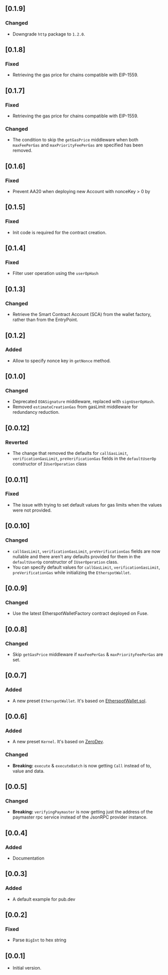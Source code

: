 ## [0.1.9]

### Changed
- Downgrade `http` package to `1.2.0`.

## [0.1.8]

### Fixed
- Retrieving the gas price for chains compatible with EIP-1559.

## [0.1.7]

### Fixed
- Retrieving the gas price for chains compatible with EIP-1559.

### Changed
- The condition to skip the `getGasPrice` middleware when both `maxFeePerGas` and `maxPriorityFeePerGas` are specified has been removed.

## [0.1.6]

### Fixed
- Prevent AA20 when deploying new Account with nonceKey > 0 by

## [0.1.5]

### Fixed
- Init code is required for the contract creation.

## [0.1.4]

### Fixed
- Filter user operation using the `userOpHash`

## [0.1.3]

### Changed
- Retrieve the Smart Contract Account (SCA) from the wallet factory, rather than from the EntryPoint.

## [0.1.2]

### Added
- Allow to specify nonce key in `getNonce` method.

## [0.1.0]

### Changed
- Deprecated `EOASignature` middleware, replaced with `signUserOpHash`.
- Removed `estimateCreationGas` from gasLimit middleware for redundancy reduction.

## [0.0.12]

### Reverted
- The change that removed the defaults for `callGasLimit`, `verificationGasLimit`,
`preVerificationGas` fields in the `defaultUserOp` constructor of `IUserOperation` class

## [0.0.11]

### Fixed
- The issue with trying to set default values for gas limits
when the values were not provided.

## [0.0.10]

### Changed
- `callGasLimit`, `verificationGasLimit`, `preVerificationGas` fields are now nullable
and there aren't any defaults provided for them in the `defaultUserOp` constructor of
`IUserOperation` class.
- You can specify default values for `callGasLimit`, `verificationGasLimit`,
`preVerificationGas` while initializing the `EtherspotWallet`.

## [0.0.9]

### Changed
- Use the latest EtherspotWalletFactory contract deployed on Fuse.

## [0.0.8]

### Changed
- Skip `getGasPrice` middleware if `maxFeePerGas` & `maxPriorityFeePerGas` are set.

## [0.0.7]

### Added
- A new preset `EtherspotWallet`. It's based on [EtherspotWallet.sol](https://github.com/etherspot/etherspot-prime-contracts/blob/master/src/wallet/EtherspotWallet.sol).

## [0.0.6]

### Added
- A new preset `Kernel`. It's based on [ZeroDev](https://docs.zerodev.app/).

### Changed
- **Breaking:** `execute` & `executeBatch` is now getting `Call` instead of to, value and data.

## [0.0.5]

### Changed
- **Breaking:** `verifyingPaymaster` is now getting just the address of the paymaster rpc service instead of the JsonRPC provider instance.

## [0.0.4]

### Added
- Documentation

## [0.0.3]

### Added
- A default example for pub.dev

## [0.0.2]

### Fixed
- Parse `BigInt` to hex string

## [0.0.1]

- Initial version.
